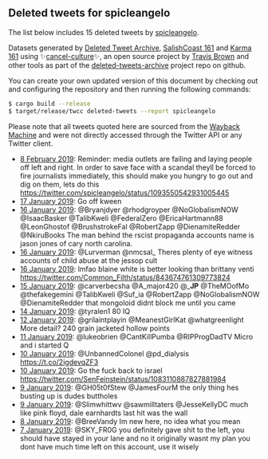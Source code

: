 ## Deleted tweets for spicleangelo

The list below includes 15 deleted tweets by
[spicleangelo](https://twitter.com/spicleangelo).



Datasets generated by [Deleted Tweet Archive](https://twitter.com/deletedtweet161), 
[SalishCoast 161](https://twitter.com/SalishCoastA) and [Karma 161](https://twitter.com/KarmaOneSixOne) 
using ✨[cancel-culture](https://github.com/travisbrown/cancel-culture)✨, an open source project by 
[Travis Brown](https://twitter.com/travisbrown) and other tools as part of the 
[deleted-tweets-archive](https://github.com/salcoast/deleted-tweets-archive/) project repo on github.

You can create your own updated version of this document by checking out and configuring the
repository and then running the following commands:

```bash
$ cargo build --release
$ target/release/twcc deleted-tweets --report spicleangelo
```

Please note that all tweets quoted here are sourced from the
[Wayback Machine](https://web.archive.org) and were not directly accessed through the Twitter API or
any Twitter client.

* [ 8 February 2019](https://web.archive.org/web/20190208025048/https://twitter.com/spicleangelo/status/1093703634745991168): Reminder: media outlets are failing and laying people off left and right. In order to save face with a scandal theyll be forced to fire journalists immediately, this should make you hungry to go out and dig on them, lets do this https://twitter.com/spicleangelo/status/1093550542931005445
* [17 January 2019](https://web.archive.org/web/20190117141713/https://twitter.com/spicleangelo/status/1085903163561897986): Go off kween
* [16 January 2019](https://web.archive.org/web/20190116232906/https://twitter.com/spicleangelo/status/1085680373504401409): @Bryanjdyer @rhodgroyper @NoGlobalismNOW @IsaacBasker @TalibKweli @FederalZero @EricaHartmann88 @LeonGhostof @BrushstrokeFal @RobertZapp @DienamiteRedder @NkiruBooks The man behind the rscist propaganda accounts name is jason jones of cary north carolina.
* [16 January 2019](https://web.archive.org/web/20190116195205/https://twitter.com/spicleangelo/status/1085625759463604224): @Lurverman @nmcsal_ Theres plenty of eye witness accounts of child abuse at the jessop cult
* [16 January 2019](https://web.archive.org/web/20190116024510/https://twitter.com/spicleangelo/status/1085327786263396357): lmfao blaine white is better looking than brittany venti https://twitter.com/Common_Filth/status/843674761309773824
* [15 January 2019](https://web.archive.org/web/20190115220829/https://twitter.com/spicleangelo/status/1085297697769381888): @carverbecsha @A_major420 @_______JP______ @TheMOofMo @thefakegemini @TalibKweli @Suf_ia @RobertZapp @NoGlobalismNOW @DienamiteRedder that mongoloid didnt block me until you came
* [14 January 2019](https://web.archive.org/web/20190114234725/https://twitter.com/spicleangelo/status/1084960207296442368): @tyralen1 80 IQ
* [12 January 2019](https://web.archive.org/web/20190112162407/https://twitter.com/spicleangelo/status/1084123871475892224): @grilaintplayin @MeanestGirlKat @whatgreenlight More detail? 240 grain jacketed hollow points
* [11 January 2019](https://web.archive.org/web/20190111160156/https://twitter.com/spicleangelo/status/1083755900991606789): @lukeobrien @CantKillPumba @RIPProgDadTV Micro and i started Q
* [10 January 2019](https://web.archive.org/web/20190110202028/https://twitter.com/spicleangelo/status/1083458575169662976): @UnbannedColonel @pd_dialysis https://t.co/2igdevqZF3
* [10 January 2019](https://web.archive.org/web/20190111004848/https://twitter.com/spicleangelo/status/1083442196295110656): Go the fuck back to israel https://twitter.com/SenFeinstein/status/1083110887827881984
* [ 9 January 2019](https://web.archive.org/web/20190109225352/https://twitter.com/spicleangelo/status/1083134791665532929): @GH05t0fStew @JamesFourM the only thing hes busting up is dudes buttholes
* [ 9 January 2019](https://web.archive.org/web/20190109221614/https://twitter.com/spicleangelo/status/1083125320914481153): @Slimwhittwv @sawmilltaters @JesseKellyDC much like pink floyd, dale earnhardts last hit was the wall
* [ 8 January 2019](https://web.archive.org/web/20190108170855/https://twitter.com/spicleangelo/status/1082685594294255616): @BreeVandy Im new here, no idea what you mean
* [ 7 January 2019](https://web.archive.org/web/20190107200232/https://twitter.com/spicleangelo/status/1082366898476597248): @SKY_FR0G you definitely gave shit to the left, you should have stayed in your lane and no it originally wasnt my plan  you dont have much time left on this account, use it wisely
